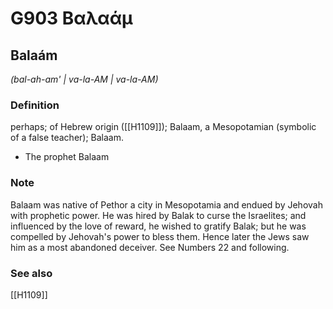# G903 Βαλαάμ

## Balaám

_(bal-ah-am' | va-la-AM | va-la-AM)_

### Definition

perhaps; of Hebrew origin ([[H1109]]); Balaam, a Mesopotamian (symbolic of a false teacher); Balaam.

- The prophet Balaam

### Note

Balaam was native of Pethor a city in Mesopotamia and endued by Jehovah with prophetic power. He was hired by Balak to curse the Israelites; and influenced by the love of reward, he wished to gratify Balak; but he was compelled by Jehovah's power to bless them. Hence later the Jews saw him as a most abandoned deceiver. See Numbers 22 and following.

### See also

[[H1109]]

